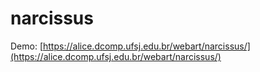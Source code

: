 # narcissus

Demo: [https://alice.dcomp.ufsj.edu.br/webart/narcissus/](https://alice.dcomp.ufsj.edu.br/webart/narcissus/)
